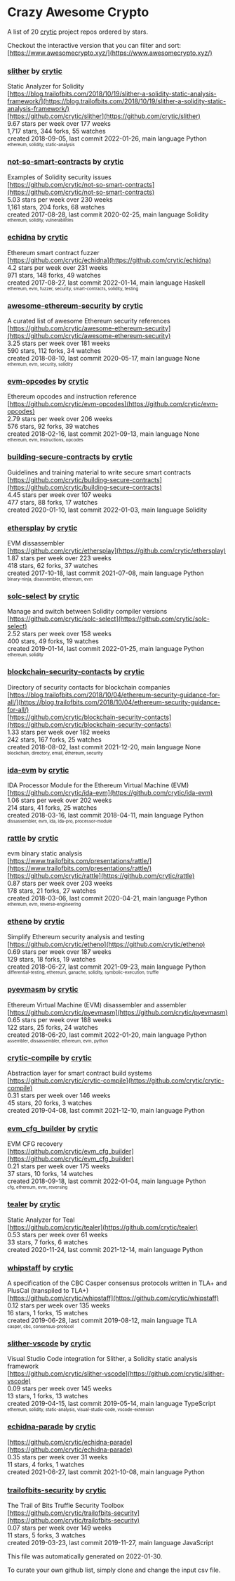 # Crazy Awesome Crypto
A list of 20 [crytic](https://github.com/crytic) project repos ordered by stars.  

Checkout the interactive version that you can filter and sort: 
[https://www.awesomecrypto.xyz/](https://www.awesomecrypto.xyz/)  


### [slither](https://github.com/crytic/slither) by [crytic](https://github.com/crytic)  
Static Analyzer for Solidity  
[https://blog.trailofbits.com/2018/10/19/slither-a-solidity-static-analysis-framework/](https://blog.trailofbits.com/2018/10/19/slither-a-solidity-static-analysis-framework/)  
[https://github.com/crytic/slither](https://github.com/crytic/slither)  
9.67 stars per week over 177 weeks  
1,717 stars, 344 forks, 55 watches  
created 2018-09-05, last commit 2022-01-26, main language Python  
<sub><sup>ethereum, solidity, static-analysis</sup></sub>


### [not-so-smart-contracts](https://github.com/crytic/not-so-smart-contracts) by [crytic](https://github.com/crytic)  
Examples of Solidity security issues  
[https://github.com/crytic/not-so-smart-contracts](https://github.com/crytic/not-so-smart-contracts)  
5.03 stars per week over 230 weeks  
1,161 stars, 204 forks, 68 watches  
created 2017-08-28, last commit 2020-02-25, main language Solidity  
<sub><sup>ethereum, solidity, vulnerabilities</sup></sub>


### [echidna](https://github.com/crytic/echidna) by [crytic](https://github.com/crytic)  
Ethereum smart contract fuzzer  
[https://github.com/crytic/echidna](https://github.com/crytic/echidna)  
4.2 stars per week over 231 weeks  
971 stars, 148 forks, 49 watches  
created 2017-08-27, last commit 2022-01-14, main language Haskell  
<sub><sup>ethereum, evm, fuzzer, security, smart-contracts, solidity, testing</sup></sub>


### [awesome-ethereum-security](https://github.com/crytic/awesome-ethereum-security) by [crytic](https://github.com/crytic)  
A curated list of awesome Ethereum security references  
[https://github.com/crytic/awesome-ethereum-security](https://github.com/crytic/awesome-ethereum-security)  
3.25 stars per week over 181 weeks  
590 stars, 112 forks, 34 watches  
created 2018-08-10, last commit 2020-05-17, main language None  
<sub><sup>ethereum, evm, security, solidity</sup></sub>


### [evm-opcodes](https://github.com/crytic/evm-opcodes) by [crytic](https://github.com/crytic)  
Ethereum opcodes and instruction reference  
[https://github.com/crytic/evm-opcodes](https://github.com/crytic/evm-opcodes)  
2.79 stars per week over 206 weeks  
576 stars, 92 forks, 39 watches  
created 2018-02-16, last commit 2021-09-13, main language None  
<sub><sup>ethereum, evm, instructions, opcodes</sup></sub>


### [building-secure-contracts](https://github.com/crytic/building-secure-contracts) by [crytic](https://github.com/crytic)  
Guidelines and training material to write secure smart contracts  
[https://github.com/crytic/building-secure-contracts](https://github.com/crytic/building-secure-contracts)  
4.45 stars per week over 107 weeks  
477 stars, 88 forks, 17 watches  
created 2020-01-10, last commit 2022-01-03, main language Solidity  


### [ethersplay](https://github.com/crytic/ethersplay) by [crytic](https://github.com/crytic)  
EVM dissassembler  
[https://github.com/crytic/ethersplay](https://github.com/crytic/ethersplay)  
1.87 stars per week over 223 weeks  
418 stars, 62 forks, 37 watches  
created 2017-10-18, last commit 2021-07-08, main language Python  
<sub><sup>binary-ninja, disassembler, ethereum, evm</sup></sub>


### [solc-select](https://github.com/crytic/solc-select) by [crytic](https://github.com/crytic)  
Manage and switch between Solidity compiler versions  
[https://github.com/crytic/solc-select](https://github.com/crytic/solc-select)  
2.52 stars per week over 158 weeks  
400 stars, 49 forks, 19 watches  
created 2019-01-14, last commit 2022-01-25, main language Python  
<sub><sup>ethereum, solidity</sup></sub>


### [blockchain-security-contacts](https://github.com/crytic/blockchain-security-contacts) by [crytic](https://github.com/crytic)  
Directory of security contacts for blockchain companies  
[https://blog.trailofbits.com/2018/10/04/ethereum-security-guidance-for-all/](https://blog.trailofbits.com/2018/10/04/ethereum-security-guidance-for-all/)  
[https://github.com/crytic/blockchain-security-contacts](https://github.com/crytic/blockchain-security-contacts)  
1.33 stars per week over 182 weeks  
242 stars, 167 forks, 25 watches  
created 2018-08-02, last commit 2021-12-20, main language None  
<sub><sup>blockchain, directory, email, ethereum, security</sup></sub>


### [ida-evm](https://github.com/crytic/ida-evm) by [crytic](https://github.com/crytic)  
IDA Processor Module for the Ethereum Virtual Machine (EVM)  
[https://github.com/crytic/ida-evm](https://github.com/crytic/ida-evm)  
1.06 stars per week over 202 weeks  
214 stars, 41 forks, 25 watches  
created 2018-03-16, last commit 2018-04-11, main language Python  
<sub><sup>dissassembler, evm, ida, ida-pro, processor-module</sup></sub>


### [rattle](https://github.com/crytic/rattle) by [crytic](https://github.com/crytic)  
evm binary static analysis  
[https://www.trailofbits.com/presentations/rattle/](https://www.trailofbits.com/presentations/rattle/)  
[https://github.com/crytic/rattle](https://github.com/crytic/rattle)  
0.87 stars per week over 203 weeks  
178 stars, 21 forks, 27 watches  
created 2018-03-06, last commit 2020-04-21, main language Python  
<sub><sup>ethereum, evm, reverse-engineering</sup></sub>


### [etheno](https://github.com/crytic/etheno) by [crytic](https://github.com/crytic)  
Simplify Ethereum security analysis and testing  
[https://github.com/crytic/etheno](https://github.com/crytic/etheno)  
0.69 stars per week over 187 weeks  
129 stars, 18 forks, 19 watches  
created 2018-06-27, last commit 2021-09-23, main language Python  
<sub><sup>differential-testing, ethereum, ganache, solidity, symbolic-execution, truffle</sup></sub>


### [pyevmasm](https://github.com/crytic/pyevmasm) by [crytic](https://github.com/crytic)  
Ethereum Virtual Machine (EVM) disassembler and assembler  
[https://github.com/crytic/pyevmasm](https://github.com/crytic/pyevmasm)  
0.65 stars per week over 188 weeks  
122 stars, 25 forks, 24 watches  
created 2018-06-20, last commit 2022-01-20, main language Python  
<sub><sup>assembler, dissassembler, ethereum, evm, python</sup></sub>


### [crytic-compile](https://github.com/crytic/crytic-compile) by [crytic](https://github.com/crytic)  
Abstraction layer for smart contract build systems  
[https://github.com/crytic/crytic-compile](https://github.com/crytic/crytic-compile)  
0.31 stars per week over 146 weeks  
45 stars, 20 forks, 3 watches  
created 2019-04-08, last commit 2021-12-10, main language Python  


### [evm_cfg_builder](https://github.com/crytic/evm_cfg_builder) by [crytic](https://github.com/crytic)  
EVM CFG recovery  
[https://github.com/crytic/evm_cfg_builder](https://github.com/crytic/evm_cfg_builder)  
0.21 stars per week over 175 weeks  
37 stars, 10 forks, 14 watches  
created 2018-09-18, last commit 2022-01-04, main language Python  
<sub><sup>cfg, ethereum, evm, reversing</sup></sub>


### [tealer](https://github.com/crytic/tealer) by [crytic](https://github.com/crytic)  
Static Analyzer for Teal  
[https://github.com/crytic/tealer](https://github.com/crytic/tealer)  
0.53 stars per week over 61 weeks  
33 stars, 7 forks, 6 watches  
created 2020-11-24, last commit 2021-12-14, main language Python  


### [whipstaff](https://github.com/crytic/whipstaff) by [crytic](https://github.com/crytic)  
A specification of the CBC Casper consensus protocols written in TLA+ and PlusCal (transpiled to TLA+)  
[https://github.com/crytic/whipstaff](https://github.com/crytic/whipstaff)  
0.12 stars per week over 135 weeks  
16 stars, 1 forks, 15 watches  
created 2019-06-28, last commit 2019-08-12, main language TLA  
<sub><sup>casper, cbc, consensus-protocol</sup></sub>


### [slither-vscode](https://github.com/crytic/slither-vscode) by [crytic](https://github.com/crytic)  
Visual Studio Code integration for Slither, a Solidity static analysis framework  
[https://github.com/crytic/slither-vscode](https://github.com/crytic/slither-vscode)  
0.09 stars per week over 145 weeks  
13 stars, 1 forks, 13 watches  
created 2019-04-15, last commit 2019-05-14, main language TypeScript  
<sub><sup>ethereum, solidity, static-analysis, visual-studio-code, vscode-extension</sup></sub>


### [echidna-parade](https://github.com/crytic/echidna-parade) by [crytic](https://github.com/crytic)  
  
[https://github.com/crytic/echidna-parade](https://github.com/crytic/echidna-parade)  
0.35 stars per week over 31 weeks  
11 stars, 4 forks, 1 watches  
created 2021-06-27, last commit 2021-10-08, main language Python  


### [trailofbits-security](https://github.com/crytic/trailofbits-security) by [crytic](https://github.com/crytic)  
The Trail of Bits Truffle Security Toolbox  
[https://github.com/crytic/trailofbits-security](https://github.com/crytic/trailofbits-security)  
0.07 stars per week over 149 weeks  
11 stars, 5 forks, 3 watches  
created 2019-03-23, last commit 2019-11-27, main language JavaScript  


This file was automatically generated on 2022-01-30.  

To curate your own github list, simply clone and change the input csv file.  